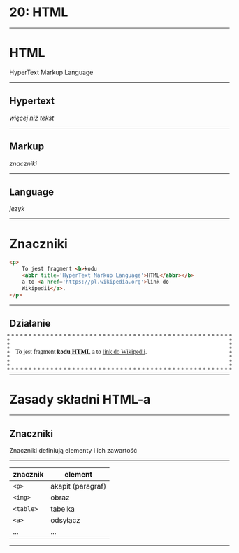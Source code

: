 # 20: HTML

---
# HTML

HyperText Markup Language

---
## Hypertext

*więcej niż tekst*

---
## Markup

*znaczniki*

---
## Language

*język*

------
# Znaczniki

```html
<p>
    To jest fragment <b>kodu 
    <abbr title='HyperText Markup Language'>HTML</abbr></b>
    a to <a href='https://pl.wikipedia.org'>link do
    Wikipedii</a>.
</p>
```

---
## Działanie

<div class='htmlrender'>
<p>
  To jest fragment <b>kodu 
  <abbr title='HyperText Markup Language'>HTML</abbr></b>
  a to <a href='https://pl.wikipedia.org'>link do Wikipedii</a>.
</p>
</div>

------
# Zasady składni HTML-a

---
## Znaczniki

Znaczniki definiują elementy i ich zawartość

---

| znacznik  | element                |
|-----------|------------------------|
| `<p>`     | akapit (paragraf)      |
| `<img>`   | obraz                  |
| `<table>` | tabelka                |
| `<a>`     | odsyłacz               |
| ...       | ...                    |

---

## 


<style>
.htmlrender {
    color: black;
    font-family: serif;
    background: white;
    padding: 1em;
    text-align: left;
    outline: 5px dotted #888;
}
</style>
